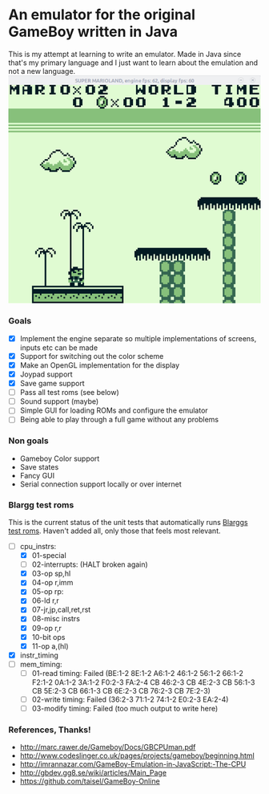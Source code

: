 # An emulator for the original GameBoy written in Java
This is my attempt at learning to write an emulator.
Made in Java since that's my primary language and I just want to learn about the emulation and not a new language.
![Super Mario Land Screenshot][screenshot]

### Goals
 - [x] Implement the engine separate so multiple implementations of screens, inputs etc can be made
 - [x] Support for switching out the color scheme
 - [x] Make an OpenGL implementation for the display
 - [x] Joypad support
 - [x] Save game support
 - [ ] Pass all test roms (see below)
 - [ ] Sound support (maybe)
 - [ ] Simple GUI for loading ROMs and configure the emulator
 - [ ] Being able to play through a full game without any problems
 
### Non goals
 - Gameboy Color support
 - Save states
 - Fancy GUI
 - Serial connection support locally or over internet

### Blargg test roms
This is the current status of the unit tests that automatically runs [Blarggs test roms](http://blargg.8bitalley.com/parodius/gb-tests/). Haven't added all, only those that feels most relevant.
 - [ ] cpu_instrs:
     - [x] 01-special
     - [ ] 02-interrupts: (HALT broken again)
     - [x] 03-op sp,hl
     - [x] 04-op r,imm
     - [x] 05-op rp:
     - [x] 06-ld r,r
     - [x] 07-jr,jp,call,ret,rst
     - [x] 08-misc instrs
     - [x] 09-op r,r
     - [x] 10-bit ops
     - [x] 11-op a,(hl)
 - [x] instr_timing
 - [ ] mem_timing:
    - [ ] 01-read timing: Failed (BE:1-2 8E:1-2 A6:1-2 46:1-2 56:1-2 66:1-2 F2:1-2 0A:1-2 3A:1-2 F0:2-3 FA:2-4 CB 46:2-3 CB 4E:2-3 CB 56:1-3 CB 5E:2-3 CB 66:1-3 CB 6E:2-3 CB 76:2-3 CB 7E:2-3)
    - [ ] 02-write timing: Failed (36:2-3 71:1-2 74:1-2 E0:2-3 EA:2-4)
    - [ ] 03-modify timing: Failed (too much output to write here)

### References, Thanks!
 - http://marc.rawer.de/Gameboy/Docs/GBCPUman.pdf
 - http://www.codeslinger.co.uk/pages/projects/gameboy/beginning.html
 - http://imrannazar.com/GameBoy-Emulation-in-JavaScript:-The-CPU
 - http://gbdev.gg8.se/wiki/articles/Main_Page
 - https://github.com/taisel/GameBoy-Online

 [screenshot]: https://github.com/buxxi/gameboy-emu/blob/master/mario_screenshot.gif

